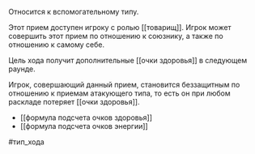 Относится к вспомогательному типу.

Этот прием доступен игроку с ролью [[товарищ]]. Игрок может совершить этот прием по отношению к союзнику, а также по отношению к самому себе.

Цель хода получит дополнительные [[очки здоровья]] в следующем раунде.

Игрок, совершающий данный прием, становится беззащитным по отношению к приемам атакующего типа, то есть он при любом раскладе потеряет [[очки здоровья]].

- [[формула подсчета очков здоровья]]
- [[формула подсчета очков энергии]]

#тип_хода